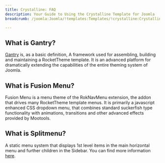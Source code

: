 ```yaml
---
title: Crystalline: FAQ
description: Your Guide to Using the Crystalline Template for Joomla
breadcrumb: /joomla:Joomla/!templates:Templates/!crystalline:Crystalline

---
```


What is Gantry?
-----
[Gantry][gantry] is, as a basic definition, A framework used for assembling, building and maintaining a RocketTheme template. It is an advanced platform for dramatically extending the capabilities of the entire theming system of Joomla.

What is Fusion Menu?
-----
Fusion Menu is a menu theme of the RokNavMenu extension, the addon that drives many RocketTheme template menus. It is primarily a javascript enhanced CSS dropdown menu, that combines standard suckerfish type functionality with animations, transitions and other advanced effects provided by Mootools.

What is Splitmenu?
-----
A static menu system that displays 1st level items in the main horizontal menu and further children in the Sidebar. You can find more information [here][splitmenu].

[gantry]: http://gantry-framework.org/
[features]: http://demo.rockettheme.com/joomla-Templates/crystalline/features
[font]: http://www.fontsquirrel.com/fonts/ubuntu
[forum]: http://www.rockettheme.com/forum/joomla-template-crystalline/
[dropdown]: http://demo.rockettheme.com/joomla-Templates/crystalline/features/menu-options
[splitmenu]: http://demo.rockettheme.com/joomla-Templates/crystalline/features/menu-options
[extensions]: http://demo.rockettheme.com/joomla-Templates/crystalline/features/extensions
